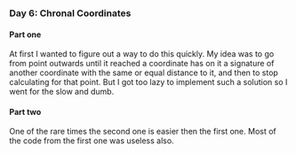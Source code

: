 ### Day 6: Chronal Coordinates

#### Part one
At first I wanted to figure out a way to do this quickly. My idea was to go from
point outwards until it reached a coordinate has on it a signature of another
coordinate with the same or equal distance to it, and then to stop calculating
for that point. 
But I got too lazy to implement such a solution so I went for the slow and dumb.

#### Part two
One of the rare times the second one is easier then the first one. Most of the
code from the first one was useless also.